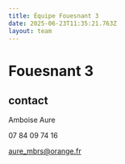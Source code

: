 ```yaml
---
title: Équipe Fouesnant 3
date: 2025-06-23T11:35:21.763Z
layout: team
---
```


# Fouesnant 3



## contact 

 Amboise Aure

07 84 09 74 16

aure_mbrs@orange.fr


